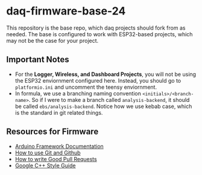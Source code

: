 # daq-firmware-base-24

This repository is the base repo, which daq projects should fork from as needed. The base is configured to work with ESP32-based projects, which may not be the case for your project.

## Important Notes
* For the **Logger, Wireless, and Dashboard Projects**, you will not be using the ESP32 enviornment configured here. Instead, you should go to ```platformio.ini``` and uncomment the teensy enviornment.
* In formula, we use a branching naming convention ```<initials>/<branch-name>```. So if I were to make a branch called ```analysis-backend```, it should be called ```ebs/analysis-backend```. Notice how we use kebab case, which is the standard in git related things.

## Resources for Firmware
* [Arduino Framework Documentation](https://www.arduino.cc/reference/en/)
* [How to use Git and Github](https://product.hubspot.com/blog/git-and-github-tutorial-for-beginners)
* [How to write Good Pull Requests](https://developers.google.com/blockly/guides/contribute/get-started/write_a_good_pr)
* [Google C++ Style Guide](https://google.github.io/styleguide/cppguide.html)
